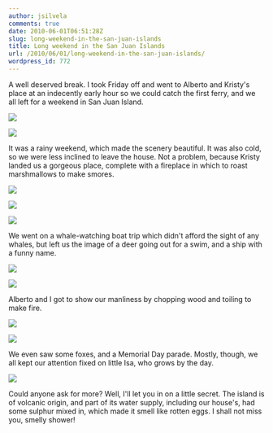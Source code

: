 ```yaml
---
author: jsilvela
comments: true
date: 2010-06-01T06:51:28Z
slug: long-weekend-in-the-san-juan-islands
title: Long weekend in the San Juan Islands
url: /2010/06/01/long-weekend-in-the-san-juan-islands/
wordpress_id: 772
---
```


A well deserved break. I took Friday off and went to Alberto and Kristy's place at an indecently early hour so we could catch the first ferry, and we all left for a weekend in San Juan Island.

[![](https://jsilvela.smugmug.com/Travel/San-Juans-Memorial-Day-weekend/IMG0095-26-of-161/885805496_khSTn-S.jpg)](https://jsilvela.smugmug.com/Travel/San-Juans-Memorial-Day-weekend/12389147_Tm5qN#885805496_khSTn-A-LB)

[![](https://jsilvela.smugmug.com/Travel/San-Juans-Memorial-Day-weekend/IMG6606-4-of-91/885805760_Tn6vk-S.jpg)](https://jsilvela.smugmug.com/Travel/San-Juans-Memorial-Day-weekend/12389147_Tm5qN#885805760_Tn6vk-A-LB)

 It was a rainy weekend, which made the scenery beautiful. It was also cold, so we were less inclined to leave the house. Not a problem, because Kristy landed us a gorgeous place, complete with a fireplace in which to roast marshmallows to make smores.

[![](https://jsilvela.smugmug.com/Travel/San-Juans-Memorial-Day-weekend/IMG0144-72-of-161/885807935_niNc5-S.jpg)](https://jsilvela.smugmug.com/Travel/San-Juans-Memorial-Day-weekend/12389147_Tm5qN#885807935_niNc5-A-LB)

[![](https://jsilvela.smugmug.com/Travel/San-Juans-Memorial-Day-weekend/IMG0146-74-of-161/885808026_J2dh5-S.jpg)](https://jsilvela.smugmug.com/Travel/San-Juans-Memorial-Day-weekend/12389147_Tm5qN#885808026_J2dh5-A-LB)

[![](https://jsilvela.smugmug.com/Travel/San-Juans-Memorial-Day-weekend/IMG0148-76-of-161/885808210_L7QJo-S.jpg)](https://jsilvela.smugmug.com/Travel/San-Juans-Memorial-Day-weekend/12389147_Tm5qN#885808210_L7QJo-A-LB)

We went on a whale-watching boat trip which didn't afford the sight of any whales, but left us the image of a deer going out for a swim, and a ship with a funny name.

[![](https://jsilvela.smugmug.com/Travel/San-Juans-Memorial-Day-weekend/IMG6624-22-of-91/885808537_fbuyR-S.jpg)](https://jsilvela.smugmug.com/Travel/San-Juans-Memorial-Day-weekend/12389147_Tm5qN#885808537_fbuyR-A-LB)

[![](https://jsilvela.smugmug.com/Travel/San-Juans-Memorial-Day-weekend/IMG6644-42-of-91/885809112_CUnsu-S.jpg)](https://jsilvela.smugmug.com/Travel/San-Juans-Memorial-Day-weekend/12389147_Tm5qN#885809112_CUnsu-A-LB)

Alberto and I got to show our manliness by chopping wood and toiling to make fire.

[![](https://jsilvela.smugmug.com/Travel/San-Juans-Memorial-Day-weekend/IMG0195-123-of-161/885812257_C39Uu-S.jpg)](https://jsilvela.smugmug.com/Travel/San-Juans-Memorial-Day-weekend/12389147_Tm5qN#885812257_C39Uu-A-LB)

[![](https://jsilvela.smugmug.com/Travel/San-Juans-Memorial-Day-weekend/IMG0203-131-of-161/885812522_grYBZ-S.jpg)](https://jsilvela.smugmug.com/Travel/San-Juans-Memorial-Day-weekend/12389147_Tm5qN#885812522_grYBZ-A-LB)

We even saw some foxes, and a Memorial Day parade. Mostly, though, we all kept our attention fixed on little Isa, who grows by the day.

[![](https://jsilvela.smugmug.com/Travel/San-Juans-Memorial-Day-weekend/IMG0199-127-of-161/885812344_7wdRN-S.jpg)](https://jsilvela.smugmug.com/Travel/San-Juans-Memorial-Day-weekend/12389147_Tm5qN#885812344_7wdRN-A-LB)

Could anyone ask for more? Well, I'll let you in on a little secret. The island is of volcanic origin, and part of its water supply, including our house's, had some sulphur mixed in, which made it smell like rotten eggs. I shall not miss you, smelly shower!
